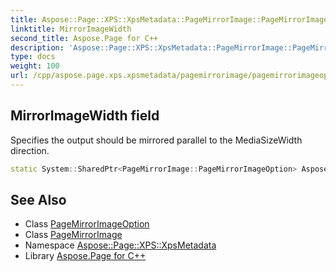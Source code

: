 ```yaml
---
title: Aspose::Page::XPS::XpsMetadata::PageMirrorImage::PageMirrorImageOption::MirrorImageWidth field
linktitle: MirrorImageWidth
second_title: Aspose.Page for C++
description: 'Aspose::Page::XPS::XpsMetadata::PageMirrorImage::PageMirrorImageOption::MirrorImageWidth field. Specifies the output should be mirrored parallel to the MediaSizeWidth direction in C++.'
type: docs
weight: 100
url: /cpp/aspose.page.xps.xpsmetadata/pagemirrorimage/pagemirrorimageoption/mirrorimagewidth/
---
```

## MirrorImageWidth field


Specifies the output should be mirrored parallel to the MediaSizeWidth direction.

```cpp
static System::SharedPtr<PageMirrorImage::PageMirrorImageOption> Aspose::Page::XPS::XpsMetadata::PageMirrorImage::PageMirrorImageOption::MirrorImageWidth
```

## See Also

* Class [PageMirrorImageOption](../)
* Class [PageMirrorImage](../../)
* Namespace [Aspose::Page::XPS::XpsMetadata](../../../)
* Library [Aspose.Page for C++](../../../../)
